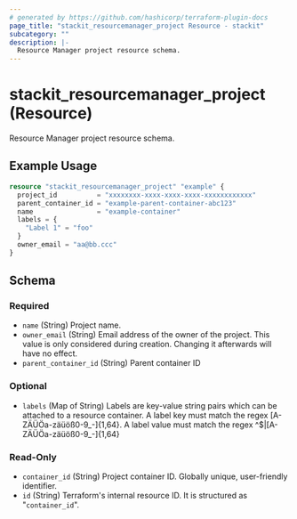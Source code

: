 ```yaml
---
# generated by https://github.com/hashicorp/terraform-plugin-docs
page_title: "stackit_resourcemanager_project Resource - stackit"
subcategory: ""
description: |-
  Resource Manager project resource schema.
---
```


# stackit_resourcemanager_project (Resource)

Resource Manager project resource schema.

## Example Usage

```terraform
resource "stackit_resourcemanager_project" "example" {
  project_id          = "xxxxxxxx-xxxx-xxxx-xxxx-xxxxxxxxxxxx"
  parent_container_id = "example-parent-container-abc123"
  name                = "example-container"
  labels = {
    "Label 1" = "foo"
  }
  owner_email = "aa@bb.ccc"
}
```

<!-- schema generated by tfplugindocs -->
## Schema

### Required

- `name` (String) Project name.
- `owner_email` (String) Email address of the owner of the project. This value is only considered during creation. Changing it afterwards will have no effect.
- `parent_container_id` (String) Parent container ID

### Optional

- `labels` (Map of String) Labels are key-value string pairs which can be attached to a resource container. A label key must match the regex [A-ZÄÜÖa-zäüöß0-9_-]{1,64}. A label value must match the regex ^$|[A-ZÄÜÖa-zäüöß0-9_-]{1,64}

### Read-Only

- `container_id` (String) Project container ID. Globally unique, user-friendly identifier.
- `id` (String) Terraform's internal resource ID. It is structured as "`container_id`".
